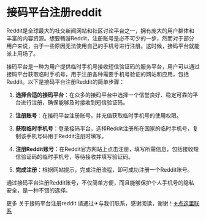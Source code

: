 # 接码平台注册reddit

Reddit是全球最大的社交新闻网站和社区讨论平台之一，拥有庞大的用户群体和丰富的内容资源。想要畅游Reddit，注册账号是必不可少的一步，然而对于部分用户来说，由于一些原因无法使用自己的手机号进行注册。这时候，接码平台就能派上用场了。

接码平台是一种为用户提供临时手机号接收短信验证码的服务平台，用户可以通过接码平台获取临时手机号，用于注册各种需要手机号验证的网站和应用，包括Reddit。以下是接码平台注册Reddit的简单步骤：

1. **选择合适的接码平台**：在众多的接码平台中选择一个信誉良好、稳定可靠的平台进行注册，确保能够及时接收到短信验证码。

2. **注册账号**：在接码平台注册账号，并充值获取临时手机号的使用权限。

3. **获取临时手机号**：登录接码平台，选择Reddit注册所在国家的临时手机号，复制该手机号码用于Reddit注册时填写。

4. **注册Reddit账号**：在Reddit官方网站上点击注册，填写所需信息，包括接收短信验证码的临时手机号，等待接收并填写验证码。

5. **完成注册**：根据网站提示，完成注册流程，即可成功注册一个Reddit账号。

通过接码平台注册Reddit账号，不仅简单方便，而且能够保护个人手机号的隐私安全，是一种不错的选择。

更多 关于接码平台注册reddit 请通过✈与我们联系，感谢阅读，谢谢！[✈点这里联系](https://1.k02.cc)
